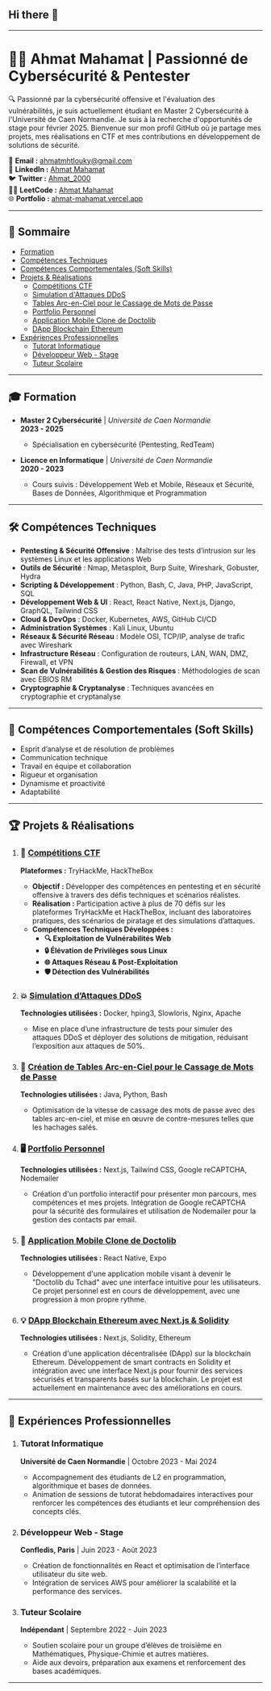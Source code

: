 ## Hi there 👋

---

# 👨‍💻 **Ahmat Mahamat | Passionné de Cybersécurité & Pentester**

🔍 Passionné par la cybersécurité offensive et l'évaluation des vulnérabilités, je suis actuellement étudiant en Master 2 Cybersécurité à l'Université de Caen Normandie. Je suis à la recherche d'opportunités de stage pour février 2025. Bienvenue sur mon profil GitHub où je partage mes projets, mes réalisations en CTF et mes contributions en développement de solutions de sécurité.

📧 **Email :** [ahmatmhtlouky@gmail.com](mailto:ahmatmhtlouky@gmail.com)  
🔗 **LinkedIn :** [Ahmat Mahamat](https://www.linkedin.com/in/ahmat-mahamat)  
🐦 **Twitter :** [Ahmat_2000](https://x.com/Ahmat_2000)  
👨‍💻 **LeetCode :** [Ahmat Mahamat](https://leetcode.com/u/Ahmatmhtlouky/)  
🌐 **Portfolio :** [ahmat-mahamat.vercel.app](https://ahmat-mahamat.vercel.app/)

---

## 📑 **Sommaire**

- [Formation](#-formation)
- [Compétences Techniques](#-compétences-techniques)
- [Compétences Comportementales (Soft Skills)](#-compétences-comportementales-soft-skills)
- [Projets & Réalisations](#-projets--réalisations)
  - [Compétitions CTF](#-compétitions-ctf)
  - [Simulation d'Attaques DDoS](#-simulation-dattaques-ddos)
  - [Tables Arc-en-Ciel pour le Cassage de Mots de Passe](#-création-de-tables-arc-en-ciel-pour-le-cassage-de-mots-de-passe)
  - [Portfolio Personnel](#-portfolio-personnel)
  - [Application Mobile Clone de Doctolib](#-application-mobile-clone-de-doctolib)
  - [DApp Blockchain Ethereum](#-dapp-blockchain-ethereum)
- [Expériences Professionnelles](#-expériences-professionnelles)
  - [Tutorat Informatique](#-tutorat-informatique)
  - [Développeur Web - Stage](#-développeur-web---stage)
  - [Tuteur Scolaire](#-tuteur-scolaire)

---

## 🎓 **Formation**

- **Master 2 Cybersécurité** | *Université de Caen Normandie*  
  **2023 - 2025**  
  - Spécialisation en cybersécurité (Pentesting, RedTeam)

- **Licence en Informatique** | *Université de Caen Normandie*  
  **2020 - 2023**  
  - Cours suivis : Développement Web et Mobile, Réseaux et Sécurité, Bases de Données, Algorithmique et Programmation

---

## 🛠️ **Compétences Techniques**

- **Pentesting & Sécurité Offensive** : Maîtrise des tests d’intrusion sur les systèmes Linux et les applications Web  
- **Outils de Sécurité** : Nmap, Metasploit, Burp Suite, Wireshark, Gobuster, Hydra  
- **Scripting & Développement** : Python, Bash, C, Java, PHP, JavaScript, SQL  
- **Développement Web & UI** : React, React Native, Next.js, Django, GraphQL, Tailwind CSS  
- **Cloud & DevOps** : Docker, Kubernetes, AWS, GitHub CI/CD  
- **Administration Systèmes** : Kali Linux, Ubuntu  
- **Réseaux & Sécurité Réseau** : Modèle OSI, TCP/IP, analyse de trafic avec Wireshark  
- **Infrastructure Réseau** : Configuration de routeurs, LAN, WAN, DMZ, Firewall, et VPN  
- **Scan de Vulnérabilités & Gestion des Risques** : Méthodologies de scan avec EBIOS RM  
- **Cryptographie & Cryptanalyse** : Techniques avancées en cryptographie et cryptanalyse  

---

## 🤝 **Compétences Comportementales (Soft Skills)**

- Esprit d’analyse et de résolution de problèmes
- Communication technique
- Travail en équipe et collaboration
- Rigueur et organisation
- Dynamisme et proactivité
- Adaptabilité

---

## 🏆 **Projets & Réalisations**

1. ### 🎯 [**Compétitions CTF**](https://tryhackme.com/p/Ahmat)  
   **Plateformes :** TryHackMe, HackTheBox  
   - **Objectif :** Développer des compétences en pentesting et en sécurité offensive à travers des défis techniques et scénarios réalistes.  
   - **Réalisation :** Participation active à plus de 70 défis sur les plateformes TryHackMe et HackTheBox, incluant des laboratoires pratiques, des scénarios de piratage et des simulations d’attaques.  
   - **Compétences Techniques Développées :**  
      - **🔍 Exploitation de Vulnérabilités Web**  
      - **🔒 Élévation de Privilèges sous Linux**  
      - **🌐 Attaques Réseau & Post-Exploitation**  
      - **🛡️ Détection des Vulnérabilités**  

2. ### 💥 [**Simulation d’Attaques DDoS**](https://github.com/Ahmat-2000/DDOS-attack-with-docker)  
   **Technologies utilisées :** Docker, hping3, Slowloris, Nginx, Apache  
   - Mise en place d’une infrastructure de tests pour simuler des attaques DDoS et déployer des solutions de mitigation, réduisant l’exposition aux attaques de 50%.

3. ### 🔑 [**Création de Tables Arc-en-Ciel pour le Cassage de Mots de Passe**](https://github.com/Ahmat-2000/Rainbow-table)  
   **Technologies utilisées :** Java, Python, Bash  
   - Optimisation de la vitesse de cassage des mots de passe avec des tables arc-en-ciel, et mise en œuvre de contre-mesures telles que les hachages salés.  

4. ### 🖥️ [**Portfolio Personnel**](https://ahmat-mahamat.vercel.app/)  
   **Technologies utilisées :** Next.js, Tailwind CSS, Google reCAPTCHA, Nodemailer  
   - Création d'un portfolio interactif pour présenter mon parcours, mes compétences et mes projets. Intégration de Google reCAPTCHA pour la sécurité des formulaires et utilisation de Nodemailer pour la gestion des contacts par email.

5. ### 📱 [**Application Mobile Clone de Doctolib**](https://github.com/Ahmat-2000/doctolib-clone)  
   **Technologies utilisées :** React Native, Expo  
   - Développement d'une application mobile visant à devenir le "Doctolib du Tchad" avec une interface intuitive pour les utilisateurs. Ce projet personnel est en cours de développement, avec une progression à mon propre rythme.

6. ### 💡 [**DApp Blockchain Ethereum avec Next.js & Solidity**](https://blockchain-store-2024.vercel.app/)  
   **Technologies utilisées :** Next.js, Solidity, Ethereum  
   - Création d'une application décentralisée (DApp) sur la blockchain Ethereum. Développement de smart contracts en Solidity et intégration avec une interface Next.js pour fournir des services sécurisés et transparents basés sur la blockchain. Le projet est actuellement en maintenance avec des améliorations en cours.

---

## 📝 **Expériences Professionnelles**

1. ### **Tutorat Informatique**  
   **Université de Caen Normandie** | Octobre 2023 - Mai 2024  
   - Accompagnement des étudiants de L2 en programmation, algorithmique et bases de données.  
   - Animation de sessions de tutorat hebdomadaires interactives pour renforcer les compétences des étudiants et leur compréhension des concepts clés.

2. ### **Développeur Web - Stage**  
   **Confledis, Paris** | Juin 2023 - Août 2023  
   - Création de fonctionnalités en React et optimisation de l’interface utilisateur du site web.  
   - Intégration de services AWS pour améliorer la scalabilité et la performance des services.

3. ### **Tuteur Scolaire**  
   **Indépendant** | Septembre 2022 - Juin 2023  
   - Soutien scolaire pour un groupe d’élèves de troisième en Mathématiques, Physique-Chimie et autres matières.  
   - Aide aux devoirs, préparation aux examens et renforcement des bases académiques.

---
